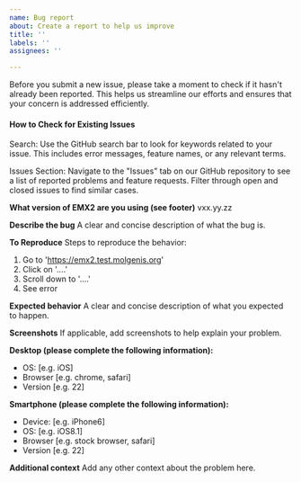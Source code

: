 ```yaml
---
name: Bug report
about: Create a report to help us improve
title: ''
labels: ''
assignees: ''

---
```

Before you submit a new issue, please take a moment to check if it hasn't already been reported. This helps us streamline our efforts and ensures that your concern is addressed efficiently.

#### How to Check for Existing Issues
Search:
Use the GitHub search bar to look for keywords related to your issue. This includes error messages, feature names, or any relevant terms.

Issues Section:
Navigate to the "Issues" tab on our GitHub repository to see a list of reported problems and feature requests. Filter through open and closed issues to find similar cases.

**What version of EMX2 are you using (see footer)**
vxx.yy.zz

**Describe the bug**
A clear and concise description of what the bug is.

**To Reproduce**
Steps to reproduce the behavior:
1. Go to 'https://emx2.test.molgenis.org'
2. Click on '....'
3. Scroll down to '....'
4. See error

**Expected behavior**
A clear and concise description of what you expected to happen.

**Screenshots**
If applicable, add screenshots to help explain your problem.

**Desktop (please complete the following information):**
 - OS: [e.g. iOS]
 - Browser [e.g. chrome, safari]
 - Version [e.g. 22]

**Smartphone (please complete the following information):**
 - Device: [e.g. iPhone6]
 - OS: [e.g. iOS8.1]
 - Browser [e.g. stock browser, safari]
 - Version [e.g. 22]

**Additional context**
Add any other context about the problem here.
